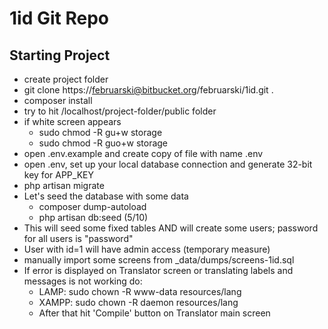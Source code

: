 # 1id Git Repo

## Starting Project

- create project folder
- git clone https://februarski@bitbucket.org/februarski/1id.git .
- composer install
- try to hit /localhost/project-folder/public folder
- if white screen appears
    - sudo chmod -R gu+w storage
    - sudo chmod -R guo+w storage
- open .env.example and create copy of file with name .env
- open .env, set up your local database connection and generate 32-bit key for APP_KEY
- php artisan migrate
- Let's seed the database with some data
    - composer dump-autoload
    - php artisan db:seed
(5/10)
- This will seed some fixed tables AND will create some users; password for all users is "password"
- User with id=1 will have admin access (temporary measure)
- manually import some screens from _data/dumps/screens-1id.sql
- If error is displayed on Translator screen or translating labels and messages is not working do: 
	- LAMP: sudo chown -R www-data resources/lang
	- XAMPP: sudo chown -R daemon resources/lang
    - After that hit 'Compile' button on Translator main screen 

